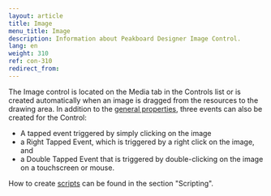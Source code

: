 ```yaml
---
layout: article
title: Image
menu_title: Image
description: Information about Peakboard Designer Image Control.
lang: en
weight: 310
ref: con-310
redirect_from:
---
```


The Image control is located on the Media tab in the Controls list or is created automatically when an image is dragged from the resources to the drawing area. 
In addition to the [general properties](/controls/en-general-properties.html), three events can also be created for the Control: 
* A tapped event triggered by simply clicking on the image 
* a Right Tapped Event, which is triggered by a right click on the image, and 
* a Double Tapped Event that is triggered by double-clicking on the image on a touchscreen or mouse.

How to create [scripts](/scripting/en-script-engine.html) can be found in the section "Scripting".